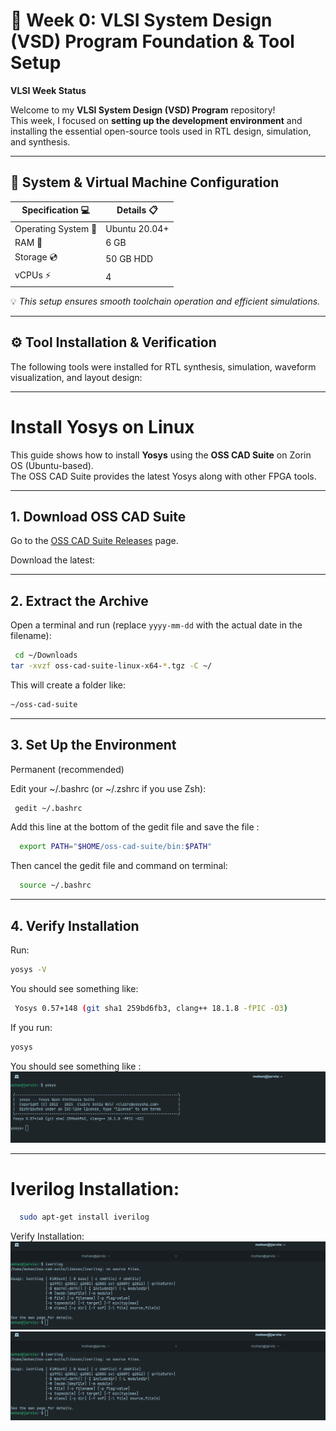 # 🚀 Week 0: VLSI System Design (VSD) Program Foundation & Tool Setup  

**VLSI Week Status**  

Welcome to my **VLSI System Design (VSD) Program** repository!  
This week, I focused on **setting up the development environment** and installing the essential open-source tools used in RTL design, simulation, and synthesis.  

---

## 🎯 System & Virtual Machine Configuration  

| Specification 💻 | Details 📋 |
|------------------|------------|
| Operating System 🐧 | Ubuntu 20.04+ |
| RAM 💾 | 6 GB |
| Storage 💿 | 50 GB HDD |
| vCPUs ⚡ | 4 |

💡 *This setup ensures smooth toolchain operation and efficient simulations.*  

---

## ⚙️ Tool Installation & Verification  

The following tools were installed for RTL synthesis, simulation, waveform visualization, and layout design:  

---

# Install Yosys on Linux

This guide shows how to install **Yosys** using the **OSS CAD Suite** on Zorin OS (Ubuntu-based).  
The OSS CAD Suite provides the latest Yosys along with other FPGA tools.

---

## 1. Download OSS CAD Suite
Go to the [OSS CAD Suite Releases](https://github.com/YosysHQ/oss-cad-suite-build/releases) page.  

Download the latest:


---

## 2. Extract the Archive
  Open a terminal and run (replace `yyyy-mm-dd` with the actual date in the filename):
  ```bash
   cd ~/Downloads
tar -xvzf oss-cad-suite-linux-x64-*.tgz -C ~/

  ```
  This will create a folder like:
  ```bash
  ~/oss-cad-suite
  ```
---
## 3. Set Up the Environment
  Permanent (recommended)

  Edit your ~/.bashrc (or ~/.zshrc if you use Zsh):
   ```bash
    gedit ~/.bashrc
   ```

  Add this line at the bottom of the gedit file and save the file  :
  ```bash
    export PATH="$HOME/oss-cad-suite/bin:$PATH"
  ```


  Then cancel the gedit file and command on terminal:
  ```bash
    source ~/.bashrc
  ```
---
## 4. Verify Installation

   Run:
   ```bash
   yosys -V
   ```

  You should see something like:
  ```bash
   Yosys 0.57+148 (git sha1 259bd6fb3, clang++ 18.1.8 -fPIC -O3)
  ```

  If you run:
  ```bash
  yosys
  ```
  You should see something like :
      ![yosys](week_0/yosys.png)

---

# Iverilog Installation:

 ```bash
   sudo apt-get install iverilog
  ```
 Verify Installation:
 ![iverlog](week_0/iverilog.png)
 ![iverlog](week_0/iverilog.png)
 
